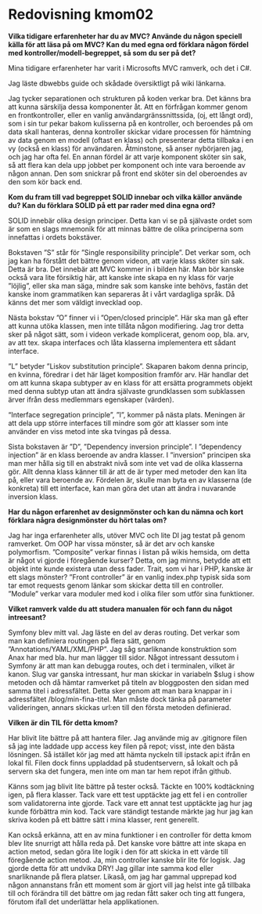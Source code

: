 ---
---
Redovisning kmom02
=========================

**Vilka tidigare erfarenheter har du av MVC? Använde du någon speciell källa för att läsa på om MVC? Kan du med egna ord förklara någon fördel med kontroller/modell-begreppet, så som du ser på det?**

Mina tidigare erfarenheter har varit i Microsofts MVC ramverk, och det i C#. 

Jag läste dbwebbs guide och skådade översiktligt på wiki länkarna.

Jag tycker separationen och strukturen på koden verkar bra. Det känns bra att kunna särskilja dessa komponenter åt. Att en förfrågan kommer genom en frontkontroller, eller en vanlig användargränssnittssida, (oj, ett långt ord), som i sin tur pekar bakom kulisserna på en kontroller, och beroendes på om data skall hanteras, denna kontroller skickar vidare processen för hämtning av data genom en modell (oftast en klass) och presenterar detta tillbaka i en vy (också en klass) för användaren. Åtminstone, så anser nybörjaren jag, och jag har ofta fel. En annan fördel är att varje komponent sköter sin sak, så att flera kan dela upp jobbet per komponent och inte vara beroende av någon annan. Den som snickrar på front end sköter sin del oberoendes av den som kör back end.

**Kom du fram till vad begreppet SOLID innebar och vilka källor använde du? Kan du förklara SOLID på ett par rader med dina egna ord?**

SOLID innebär olika design principer. Detta kan vi se på självaste ordet som är som en slags mnemonik för att minnas bättre de olika principerna som innefattas i ordets bokstäver. 

Bokstaven ”S” står för ”Single responsibility principle”. Det verkar som, och jag kan ha förstått det bättre genom videon, att varje klass sköter sin sak. Detta är bra. Det innebär att MVC kommer in i bilden här. Man bör kanske också vara lite försiktig här, att kanske inte skapa en ny klass för varje ”löjlig”, eller ska man säga, mindre sak som kanske inte behövs, fastän det kanske inom grammatiken kan separeras åt i vårt vardagliga språk. Då känns det mer som väldigt invecklad oop.

Nästa bokstav ”O” finner vi i ”Open/closed principle”. Här ska man gå efter att kunna utöka klassen, men inte tillåta någon modifiering. Jag tror detta sker på något sätt, som i videon verkade komplicerat, genom oop, bla. arv, av att tex. skapa interfaces och låta klasserna implementera ett sådant interface.

”L” betyder ”Liskov substitution principle”. Skaparen bakom denna princip, en kvinna, föredrar i det här läget komposition framför arv. Här handlar det om att kunna skapa subtyper av en klass för att ersätta programmets objekt med denna subtyp utan att ändra självaste grundklassen som subklassen ärver ifrån dess medlemmars egenskaper (värden).

“Interface segregation principle”, ”I”, kommer på nästa plats. Meningen är att dela upp större interfaces till mindre som gör att klasser som inte använder en viss metod inte ska tvingas på dessa.

Sista bokstaven är ”D”, ”Dependency inversion principle”. I ”dependency injection” är en klass beroende av andra klasser. I ”inversion” principen ska man mer hålla sig till en abstrakt nivå som inte vet vad de olika klasserna gör. Allt denna klass känner till är att de är typer med metoder den kan lita på, eller vara beroende av. Fördelen är, skulle man byta en av klasserna (de konkreta) till ett interface, kan man göra det utan att ändra i nuvarande inversion klass.

**Har du någon erfarenhet av designmönster och kan du nämna och kort förklara några designmönster du hört talas om?**

Jag har inga erfarenheter alls, utöver MVC och lite DI jag testat på genom ramverket. Om OOP har vissa mönster, så är det arv och kanske polymorfism. ”Composite” verkar finnas i listan på wikis hemsida, om detta är något vi gjorde i föregående kurser? Detta, om jag minns, betydde att ett objekt inte kunde existera utan dess fader. Trait, som vi har i PHP, kanske är ett slags mönster? ”Front controller” är en vanlig index.php typisk sida som tar emot requests genom länkar som skickar detta till en controller. ”Module” verkar vara moduler med kod i olika filer som utför sina funktioner.

**Vilket ramverk valde du att studera manualen för och fann du något intreesant?**

Symfony blev mitt val. Jag läste en del av deras routing. Det verkar som man kan definiera routingen på flera sätt, genom ”Annotations/YAML/XML/PHP”. Jag såg snarliknande konstruktion som Anax har med bla. hur man lägger till sidor. Något intressant dessutom i Symfony är att man kan debugga routes, och det i terminalen, vilket är kanon. Slug var ganska intressant, hur man skickar in variabeln $slug i show metoden och då hämtar ramverket på titeln av bloggposten den sidan med samma titel i adressfältet. Detta sker genom att man bara knappar in i adressfältet /blog/min-fina-titel. Man måste dock tänka på parameter valideringen, annars skickas url:en till den första metoden definierad.

**Vilken är din TIL för detta kmom?**

Har blivit lite bättre på att hantera filer. Jag använde mig av .gitignore filen så jag inte laddade upp access key filen på repot; visst, inte den bästa lösningen. Så istället kör jag med att hämta nyckeln till ipstack api:t ifrån en lokal fil. Filen dock finns uppladdad på studentservern, så lokalt och på servern ska det fungera, men inte om man tar hem repot ifrån github.

Känns som jag blivit lite bättre på tester också. Täckte en 100% kodtäckning igen, på flera klasser. Tack vare ett test upptäckte jag ett fel i en controller som validatorerna inte gjorde. Tack vare ett annat test upptäckte jag hur jag kunde förbättra min kod. Tack vare ständigt testande märkte jag hur jag kan skriva koden på ett bättre sätt i mina klasser, rent generellt.

Kan också erkänna, att en av mina funktioner i en controller för detta kmom blev lite snurrigt att hålla reda på. Det kanske vore bättre att inte skapa en action metod, sedan göra lite logik i den för att skicka in ett värde till föregående action metod. Ja, min controller kanske blir lite för logisk. Jag gjorde detta för att undvika DRY! Jag gillar inte samma kod eller snarliknande på flera platser. Likaså, om jag har gammal upprepad kod någon annanstans från ett moment som är gjort vill jag helst inte gå tillbaka till och förändra till det bättre om jag redan fått saker och ting att fungera, förutom ifall det underlättar hela applikationen.
